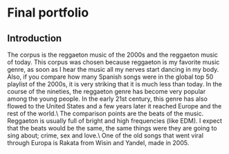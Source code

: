 # Final portfolio
## Introduction
The corpus is the reggaeton music of the 2000s and the reggaeton music of today. This corpus was chosen because reggaeton is my favorite music genre, as soon as I hear the music all my nerves start dancing in my body. Also, if you compare how many Spanish songs were in the global top 50 playlist of the 2000s, it is very striking that it is much less than today. In the course of the nineties, the reggaeton genre has become very popular among the young people. In the early 21st century, this genre has also flowed to the United States and a few years later it reached Europe and the rest of the world.\\
The comparison points are the beats of the music. Reggaeton is usually full of bright and high frequencies (like EDM). I expect that the beats would be the same, the same things were they are going to sing about; crime, sex and love.\\
One of the old songs that went viral through Europa is Rakata from Wisin and Yandel, made in 2005.
